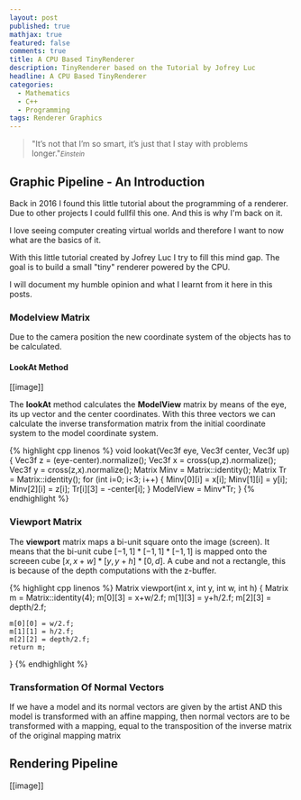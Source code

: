 ```yaml
---
layout: post
published: true
mathjax: true
featured: false
comments: true
title: A CPU Based TinyRenderer
description: TinyRenderer based on the Tutorial by Jofrey Luc
headline: A CPU Based TinyRenderer
categories:
  - Mathematics
  - C++
  - Programming
tags: Renderer Graphics
---
```

>&quot;It’s not that I’m so smart, it’s just that I stay with problems longer.&quot;<small><cite title="einstein">Einstein</cite></small>

## Graphic Pipeline - An Introduction
Back in 2016 I found this little tutorial about the programming of a renderer. Due to other projects I could fullfil this one. And this is why I'm back on it.

I love seeing computer creating virtual worlds and therefore I want to now what are the basics of it.

With this little tutorial created by Jofrey Luc I try to fill this mind gap. The goal is to build a small "tiny" renderer powered by the CPU.

I will document my humble opinion and what I learnt from it here in this posts. 

### Modelview Matrix
Due to the camera position the new coordinate system of the objects has to be calculated.

#### LookAt Method
[[image]]

The **lookAt** method calculates the **ModelView** matrix by means of the eye, its up vector and the center coordinates. With this three vectors we can calculate the inverse transformation matrix from the initial coordinate system to the model coordinate system.

{% highlight cpp linenos %}
void lookat(Vec3f eye, Vec3f center, Vec3f up) {
    Vec3f z = (eye-center).normalize();
    Vec3f x = cross(up,z).normalize();
    Vec3f y = cross(z,x).normalize();
    Matrix Minv = Matrix::identity();
    Matrix Tr   = Matrix::identity();
    for (int i=0; i<3; i++) {
        Minv[0][i] = x[i];
        Minv[1][i] = y[i];
        Minv[2][i] = z[i];
        Tr[i][3] = -center[i];
    }
    ModelView = Minv*Tr;
}
{% endhighlight %}

### Viewport Matrix
The **viewport** matrix maps a bi-unit square onto the image (screen). It means that the bi-unit cube $[-1,1] * [-1,1] * [-1,1]$ is mapped onto the screeen cube $[x, x+w]*[y, y+h] * [0, d]$. A cube and not a rectangle, this is because of the depth computations with the z-buffer.

{% highlight cpp linenos %}
Matrix viewport(int x, int y, int w, int h) {
    Matrix m = Matrix::identity(4);
    m[0][3] = x+w/2.f;
    m[1][3] = y+h/2.f;
    m[2][3] = depth/2.f;

    m[0][0] = w/2.f;
    m[1][1] = h/2.f;
    m[2][2] = depth/2.f;
    return m;
}
{% endhighlight %}

### Transformation Of Normal Vectors
If we have a model and its normal vectors are given by the artist AND this model is transformed with an affine mapping, then normal vectors are to be transformed with a mapping, equal to the transposition of the inverse matrix of the original mapping matrix

## Rendering Pipeline

[[image]]